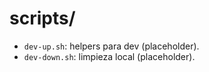 # scripts/
- `dev-up.sh`: helpers para dev (placeholder).
- `dev-down.sh`: limpieza local (placeholder).
